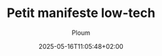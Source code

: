 ---
layout: post
title: "Petit manifeste low-tech"
link: https://ploum.net/2025-05-16-manifeste-lowtech.html
author: "Ploum"
published_date: "16/05/2025"
description: "Ce samedi 17 mai, je pédalerai vers Massy en compagnie de Tristan Nitot pour parler « low-tech » et dédicacer Bikepunk lors du festival Parlons Vélo."
language: "fr"
categories: "articles"
tags: "low-tech technologie"
og-tags: "low-tech technologie"
date: "2025-05-16T11:05:48+02:00"
permalink: /:categories/:year/:month/:day/:title/
---